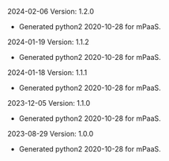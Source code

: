 2024-02-06 Version: 1.2.0
- Generated python2 2020-10-28 for mPaaS.

2024-01-19 Version: 1.1.2
- Generated python2 2020-10-28 for mPaaS.

2024-01-18 Version: 1.1.1
- Generated python2 2020-10-28 for mPaaS.

2023-12-05 Version: 1.1.0
- Generated python2 2020-10-28 for mPaaS.

2023-08-29 Version: 1.0.0
- Generated python2 2020-10-28 for mPaaS.

